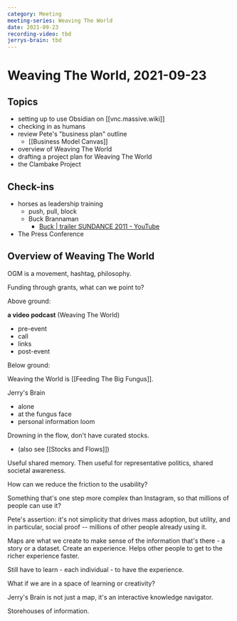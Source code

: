 ```yaml
---
category: Meeting
meeting-series: Weaving The World
date: 2021-09-23
recording-video: tbd
jerrys-brain: tbd
---
```

# Weaving The World, 2021-09-23

## Topics

- setting up to use Obsidian on [[vnc.massive.wiki]]
- checking in as humans
- review Pete's "business plan" outline
	- [[Business Model Canvas]]
- overview of Weaving The World
- drafting a project plan for Weaving The World
- the Clambake Project

## Check-ins

- horses as leadership training
	- push, pull, block
	- Buck Brannaman
		- [Buck | trailer SUNDANCE 2011 - YouTube](https://www.youtube.com/watch?v=DCMm5uoZtXw)
- The Press Conference

## Overview of Weaving The World

OGM is a movement, hashtag, philosophy.

Funding through grants, what can we point to?

Above ground:

**a video podcast** (Weaving The World)

- pre-event
- call
- links
- post-event

Below ground:

Weaving the World is [[Feeding The Big Fungus]].

Jerry's Brain

- alone
- at the fungus face
- personal information loom

Drowning in the flow, don't have curated stocks.

- (also see [[Stocks and Flows]])

Useful shared memory.  Then useful for representative politics, shared societal awareness.

How can we reduce the friction to the usability?

Something that's one step more complex than Instagram, so that millions of people can use it?

Pete's assertion: it's not simplicity that drives mass adoption, but utility, and in particular, social proof -- millions of other people already using it.

Maps are what we create to make sense of the information that's there - a story or a dataset.  Create an experience.  Helps other people to get to the richer experience faster.

Still have to learn - each individual - to have the experience.

What if we are in a space of learning or creativity?

Jerry's Brain is not just a map, it's an interactive knowledge navigator.

Storehouses of information.

